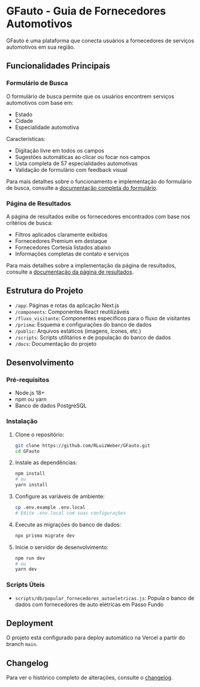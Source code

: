 # GFauto - Guia de Fornecedores Automotivos

GFauto é uma plataforma que conecta usuários a fornecedores de serviços automotivos em sua região.

## Funcionalidades Principais

### Formulário de Busca

O formulário de busca permite que os usuários encontrem serviços automotivos com base em:
- Estado
- Cidade
- Especialidade automotiva

Características:
- Digitação livre em todos os campos
- Sugestões automáticas ao clicar ou focar nos campos
- Lista completa de 57 especialidades automotivas
- Validação de formulário com feedback visual

Para mais detalhes sobre o funcionamento e implementação do formulário de busca, consulte a [documentação completa do formulário](./docs/formulario_busca.md).

### Página de Resultados

A página de resultados exibe os fornecedores encontrados com base nos critérios de busca:
- Filtros aplicados claramente exibidos
- Fornecedores Premium em destaque
- Fornecedores Cortesia listados abaixo
- Informações completas de contato e serviços

Para mais detalhes sobre a implementação da página de resultados, consulte a [documentação da página de resultados](./docs/pagina_resultados.md).

## Estrutura do Projeto

- `/app`: Páginas e rotas da aplicação Next.js
- `/components`: Componentes React reutilizáveis
- `/fluxo_visitante`: Componentes específicos para o fluxo de visitantes
- `/prisma`: Esquema e configurações do banco de dados
- `/public`: Arquivos estáticos (imagens, ícones, etc.)
- `/scripts`: Scripts utilitários e de população do banco de dados
- `/docs`: Documentação do projeto

## Desenvolvimento

### Pré-requisitos

- Node.js 18+
- npm ou yarn
- Banco de dados PostgreSQL

### Instalação

1. Clone o repositório:
   ```bash
   git clone https://github.com/RLuizWeber/GFauto.git
   cd GFauto
   ```

2. Instale as dependências:
   ```bash
   npm install
   # ou
   yarn install
   ```

3. Configure as variáveis de ambiente:
   ```bash
   cp .env.example .env.local
   # Edite .env.local com suas configurações
   ```

4. Execute as migrações do banco de dados:
   ```bash
   npx prisma migrate dev
   ```

5. Inicie o servidor de desenvolvimento:
   ```bash
   npm run dev
   # ou
   yarn dev
   ```

### Scripts Úteis

- `scripts/db/popular_fornecedores_autoeletricas.js`: Popula o banco de dados com fornecedores de auto elétricas em Passo Fundo

## Deployment

O projeto está configurado para deploy automático na Vercel a partir do branch `main`.

## Changelog

Para ver o histórico completo de alterações, consulte o [changelog](./docs/changelog.md).
